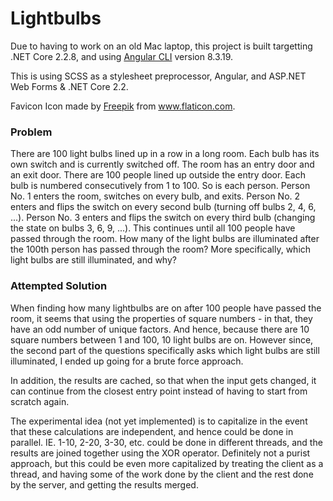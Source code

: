 # Lightbulbs

Due to having to work on an old Mac laptop, this project is built targetting .NET Core 2.2.8, and using [Angular CLI](https://github.com/angular/angular-cli) version 8.3.19.

This is using SCSS as a stylesheet preprocessor, Angular, and ASP.NET Web Forms & .NET Core 2.2.


Favicon Icon made by [Freepik](https://www.flaticon.com/authors/freepik) from www.flaticon.com.

### Problem

There are 100 light bulbs lined up in a row in a long room. Each bulb has its own switch and is currently switched off. The room has an entry door and an exit door. There are 100 people lined up outside the entry door. Each bulb is numbered consecutively from 1 to 100. So is each person. Person No. 1 enters the room, switches on every bulb, and exits. Person No. 2 enters and flips the switch on every second bulb (turning off bulbs 2, 4, 6, ...). Person No. 3 enters and flips the switch on every third bulb (changing the state on bulbs 3, 6, 9, ...). This continues until all 100 people have passed through the room. How many of the light bulbs are illuminated after the 100th person has passed through the room? More specifically, which light bulbs are still illuminated, and why?

### Attempted Solution

When finding how many lightbulbs are on after 100 people have passed the room, it seems that using the properties of square numbers - in that, they have an odd number of unique factors. And hence, because there are 10 square numbers between 1 and 100, 10 light bulbs are on. However since, the second part of the questions specifically asks which light bulbs are still illuminated, I ended up going for a brute force approach.

In addition, the results are cached, so that when the input gets changed, it can continue from the closest entry point instead of having to start from scratch again.

The experimental idea (not yet implemented) is to capitalize in the event that these calculations are independent, and hence could be done in parallel. IE. 1-10, 2-20, 3-30, etc. could be done in different threads, and the results are joined together using the XOR operator. Definitely not a purist approach, but this could be even more capitalized by treating the client as a thread, and having some of the work done by the client and the rest done by the server, and getting the results merged.
